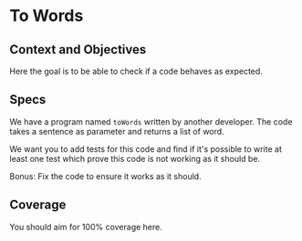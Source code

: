 # To Words

## Context and Objectives

Here the goal is to be able to check if a code behaves as expected.

## Specs

We have a program named `toWords` written by another developer. The code takes a sentence as parameter
and returns a list of word.

We want you to add tests for this code and find if it's possible to write at least one test which prove this code is not working as it should be.

Bonus: Fix the code to ensure it works as it should.

## Coverage

You should aim for 100% coverage here.
